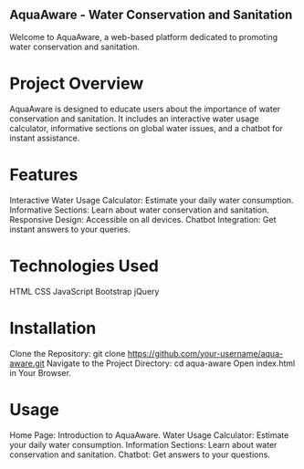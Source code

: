 ## AquaAware - Water Conservation and Sanitation
Welcome to AquaAware, a web-based platform dedicated to promoting water conservation and sanitation.

# Project Overview
AquaAware is designed to educate users about the importance of water conservation and sanitation. It includes an interactive water usage calculator, informative sections on global water issues, and a chatbot for instant assistance.

# Features
Interactive Water Usage Calculator: Estimate your daily water consumption.
Informative Sections: Learn about water conservation and sanitation.
Responsive Design: Accessible on all devices.
Chatbot Integration: Get instant answers to your queries.

# Technologies Used
HTML
CSS
JavaScript
Bootstrap
jQuery

# Installation
Clone the Repository: git clone https://github.com/your-username/aqua-aware.git
Navigate to the Project Directory: cd aqua-aware
Open index.html in Your Browser.

# Usage
Home Page: Introduction to AquaAware.
Water Usage Calculator: Estimate your daily water consumption.
Information Sections: Learn about water conservation and sanitation.
Chatbot: Get answers to your questions.
